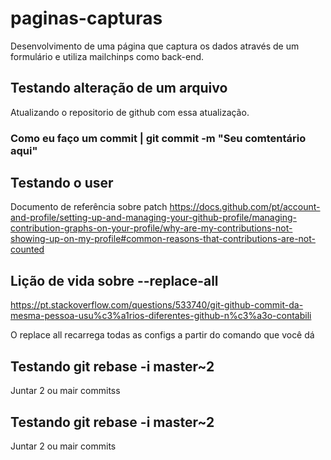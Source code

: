 # paginas-capturas
Desenvolvimento de uma página que captura os dados através de um formulário e utiliza mailchinps como back-end.

## Testando alteração de um arquivo 
Atualizando o repositorio de github com essa atualização.

### Como eu faço um commit | git commit -m "Seu comtentário aqui"

## Testando o user
Documento de referência sobre patch
https://docs.github.com/pt/account-and-profile/setting-up-and-managing-your-github-profile/managing-contribution-graphs-on-your-profile/why-are-my-contributions-not-showing-up-on-my-profile#common-reasons-that-contributions-are-not-counted

## Lição de vida sobre --replace-all
https://pt.stackoverflow.com/questions/533740/git-github-commit-da-mesma-pessoa-usu%c3%a1rios-diferentes-github-n%c3%a3o-contabili

O replace all recarrega todas as configs a partir do comando que você dá

## Testando git rebase -i master~2 

Juntar 2 ou mair commitss

## Testando git rebase -i master~2 

Juntar 2 ou mair commits